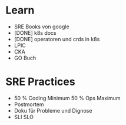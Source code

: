 # Learn
- SRE Books von google
- [DONE] k8s docs
- [DONE] operatoren und crds in k8s
- LPIC
- CKA
- GO Buch

# SRE Practices
- 50 % Coding Minimum 50 % Ops Maximum
- Postmortem
- Doku für Probleme und Dignose
- SLI SLO 
